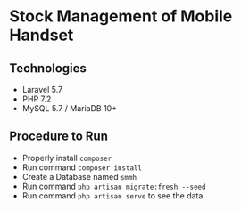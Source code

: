 # Stock Management of Mobile Handset

## Technologies
* Laravel 5.7
* PHP 7.2
* MySQL 5.7 / MariaDB 10+

## Procedure to Run
* Properly install `composer`
* Run command `composer install`
* Create a Database named `smmh`
* Run command `php artisan migrate:fresh --seed`
* Run command `php artisan serve` to see the data
